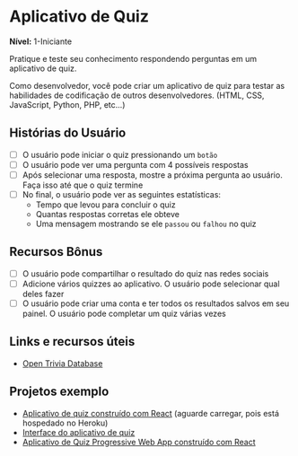 # Aplicativo de Quiz

**Nível:** 1-Iniciante

Pratique e teste seu conhecimento respondendo perguntas em um aplicativo de quiz.

Como desenvolvedor, você pode criar um aplicativo de quiz para testar as habilidades de codificação de outros desenvolvedores. (HTML, CSS, JavaScript, Python, PHP, etc...)

## Histórias do Usuário

-   [ ] O usuário pode iniciar o quiz pressionando um `botão`
-   [ ] O usuário pode ver uma pergunta com 4 possíveis respostas
-   [ ] Após selecionar uma resposta, mostre a próxima pergunta ao usuário. Faça isso até que o quiz termine
-   [ ] No final, o usuário pode ver as seguintes estatísticas:
    -   Tempo que levou para concluir o quiz
    -   Quantas respostas corretas ele obteve
    -   Uma mensagem mostrando se ele `passou` ou `falhou` no quiz

## Recursos Bônus

-   [ ] O usuário pode compartilhar o resultado do quiz nas redes sociais
-   [ ] Adicione vários quizzes ao aplicativo. O usuário pode selecionar qual deles fazer
-   [ ] O usuário pode criar uma conta e ter todos os resultados salvos em seu painel. O usuário pode completar um quiz várias vezes

## Links e recursos úteis

-   [Open Trivia Database](https://opentdb.com/api_config.php)

## Projetos exemplo

-   [Aplicativo de quiz construído com React](http://tranquil-beyond-43849.herokuapp.com/) (aguarde carregar, pois está hospedado no Heroku)
-   [Interface do aplicativo de quiz](https://codepen.io/FlorinPop17/full/qqYNgW)
-   [Aplicativo de Quiz Progressive Web App construído com React](https://github.com/SafdarJamal/quiz-app)
